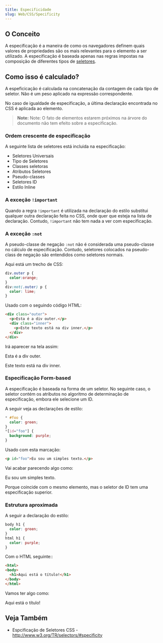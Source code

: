 ```yaml
---
title: Especificidade
slug: Web/CSS/Specificity
---
```

## O Conceito

A especificação é a maneira de como os navegadores definem quais valores de propriedades são os mais relevantes para o elemento a ser utilizado. A especificação é baseada apenas nas regras impostas na composição de diferentes tipos de [seletores](/en/CSS/CSS_Reference#Selectors).

## Como isso é calculado?

A espeficicação é calculada na concatenação da contagem de cada tipo de seletor. Não é um peso aplicado na expressão correspondente.

No caso de igualdade de especificação, a última declaração encontrada no CSS é aplicada ao elemento.

> **Note:** Note: O fato de elementos estarem próximos na árvore do documento não tem efeito sobre a especificação.

### Ordem crescente de especificação

A seguinte lista de seletores está incluida na especificação:

- Seletores Universais
- Tipo de Seletores
- Classes seletoras
- Atributos Seletores
- Pseudo-classes
- Seletores ID
- Estilo Inline

### A exceção `!important`

Quando a regra `!important` é utilizada na declaração do estilo substitui qualquer outra declaração feita no CSS, onde quer que esteja na lista de declaração. Contudo, `!important` não tem nada a ver com especificação.

### A exceção `:not`

A pseudo-classe de negação `:not` não é considerada uma pseudo-classe no cálculo de especificação. Contudo, seletores colocados na pseudo-class de negação são entendidos como seletores normais.

Aqui está um trecho de CSS:

```css
div.outer p {
  color:orange;
}
div:not(.outer) p {
  color: lime;
}
```

Usado com o seguindo código HTML:

```html
<div class="outer">
  <p>Esta é a div outer.</p>
  <div class="inner">
    <p>Este texto está na div inner.</p>
  </div>
</div>
```

Irá aparecer na tela assim:

Esta é a div outer.

Este texto está na div inner.

### Especificação Form-based

A especificação é baseada na forma de um seletor. No seguinte caso, o seletor contém os atributos no algoritmo de determinação de especificação, embora ele selecione um ID.

A seguir veja as declarações de estilo:

```css
* #foo {
  color: green;
}
*[id="foo"] {
  background: purple;
}
```

Usado com esta marcação:

```html
<p id="foo">Eu sou um simples texto.</p>
```

Vai acabar parecendo algo como:

Eu sou um simples texto.

Porque coincide com o mesmo elemento, mas o seletor de ID tem uma especificação superior.

### Estrutura aproximada

A seguir a declaração do estilo:

```css
body h1 {
  color: green;
}
html h1 {
  color: purple;
}
```

Com o HTML seguinte::

```html
<html>
<body>
  <h1>Aqui está o título!</h1>
</body>
</html>
```

Vamos ter algo como:

Aqui está o título!

## Veja Também

- Espcificação de Seletores CSS - <http://www.w3.org/TR/selectors/#specificity>
